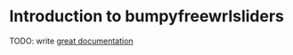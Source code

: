 # Introduction to bumpyfreewrlsliders

TODO: write [great documentation](http://jacobian.org/writing/what-to-write/)
